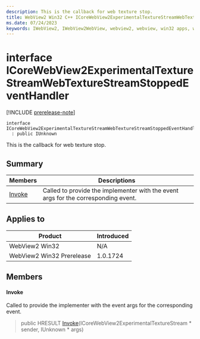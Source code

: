 ```yaml
---
description: This is the callback for web texture stop.
title: WebView2 Win32 C++ ICoreWebView2ExperimentalTextureStreamWebTextureStreamStoppedEventHandler
ms.date: 07/24/2023
keywords: IWebView2, IWebView2WebView, webview2, webview, win32 apps, win32, edge, ICoreWebView2, ICoreWebView2Controller, browser control, edge html, ICoreWebView2ExperimentalTextureStreamWebTextureStreamStoppedEventHandler
---
```


# interface ICoreWebView2ExperimentalTextureStreamWebTextureStreamStoppedEventHandler

[!INCLUDE [prerelease-note](../includes/prerelease-note.md)]

```
interface ICoreWebView2ExperimentalTextureStreamWebTextureStreamStoppedEventHandler
  : public IUnknown
```

This is the callback for web texture stop.

## Summary

 Members                        | Descriptions
--------------------------------|---------------------------------------------
[Invoke](#invoke) | Called to provide the implementer with the event args for the corresponding event.

## Applies to

Product                         | Introduced
--------------------------------|---------------------------------------------
WebView2 Win32            |    N/A
WebView2 Win32 Prerelease |    1.0.1724

## Members

#### Invoke

Called to provide the implementer with the event args for the corresponding event.

> public HRESULT [Invoke](#invoke)(ICoreWebView2ExperimentalTextureStream * sender, IUnknown * args)

